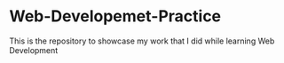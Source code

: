 # Web-Developemet-Practice
This is the repository to showcase my work that I did while learning Web Development
